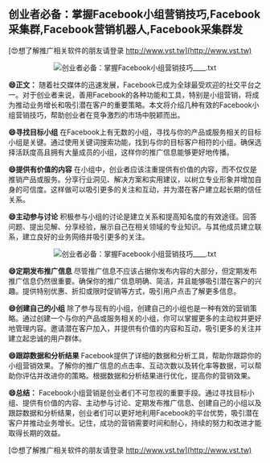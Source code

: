 ## **创业者必备：掌握Facebook小组营销技巧,Facebook采集群,Facebook营销机器人,Facebook采集群发**

[😍想了解推广相关软件的朋友请登录 http://www.vst.tw](http://www.vst.tw)

 <center><img src="https://vst.tw/MP4/tuiguang/png/1.png" alt="创业者必备：掌握Facebook小组营销技巧____.txt"></center>

**😄正文：**
随着社交媒体的迅速发展，Facebook已成为全球最受欢迎的社交平台之一。对于创业者来说，善用Facebook的各种功能和工具，特别是小组营销，将成为推动业务增长和吸引潜在客户的重要策略。本文将介绍几种有效的Facebook小组营销技巧，帮助创业者在竞争激烈的市场中脱颖而出。

**😄寻找目标小组**
在Facebook上有无数的小组，寻找与你的产品或服务相关的目标小组是关键。通过使用关键词搜索功能，找到与你的目标客户相符的小组。确保选择活跃度高且拥有大量成员的小组，这样你的推广信息能够更好地传播。

**😄提供有价值的内容**
在小组中，创业者应该注重提供有价值的内容，而不仅仅是推销产品或服务。分享行业洞见、解决方案和实用建议，以树立专业形象并增加自身的可信度。这样做可以吸引更多的关注和互动，并为潜在客户建立起长期的信任关系。

**😄主动参与讨论**
积极参与小组的讨论是建立关系和提高知名度的有效途径。回答问题、提出见解、分享经验，展示自己在相关领域的专业知识。与其他成员建立联系，建立良好的业务网络并吸引更多的关注。

 <center><img src="https://vst.tw/MP4/tuiguang/png/7.png" alt="创业者必备：掌握Facebook小组营销技巧____.txt"></center>

**😄定期发布推广信息**
尽管推广信息不应该占据你发布内容的大部分，但定期发布推广信息仍然很重要。确保你的推广信息明确、简洁，并且能够吸引潜在客户的兴趣。提供特别优惠、折扣或限时促销等方式，吸引用户点击了解更多信息。

**😄创建自己的小组**
除了参与现有的小组，创建自己的小组也是一种有效的营销策略。通过创建一个与你的产品或服务相关的小组，你可以掌握更多的主动权并更好地管理内容。邀请潜在客户加入，并提供有价值的内容和互动，吸引更多的关注并建立起忠诚的用户群体。

**😄跟踪数据和分析结果**
Facebook提供了详细的数据和分析工具，帮助你跟踪你的小组营销效果。了解你的推广信息的点击率、互动次数以及转化率等数据，可以帮助你评估并改进你的策略。根据数据和分析结果进行优化，提高你的营销效果。

**😄总结：**
Facebook小组营销是创业者们不可忽视的重要手段。通过寻找目标小组、提供有价值的内容、主动参与讨论、定期发布推广信息、创建自己的小组以及跟踪数据和分析结果，创业者们可以更好地利用Facebook的平台优势，吸引潜在客户并推动业务增长。记住，成功的营销需要时间和耐心，持续的努力和改进才能取得长期的效益。

[😍想了解推广相关软件的朋友请登录 http://www.vst.tw](http://www.vst.tw)



